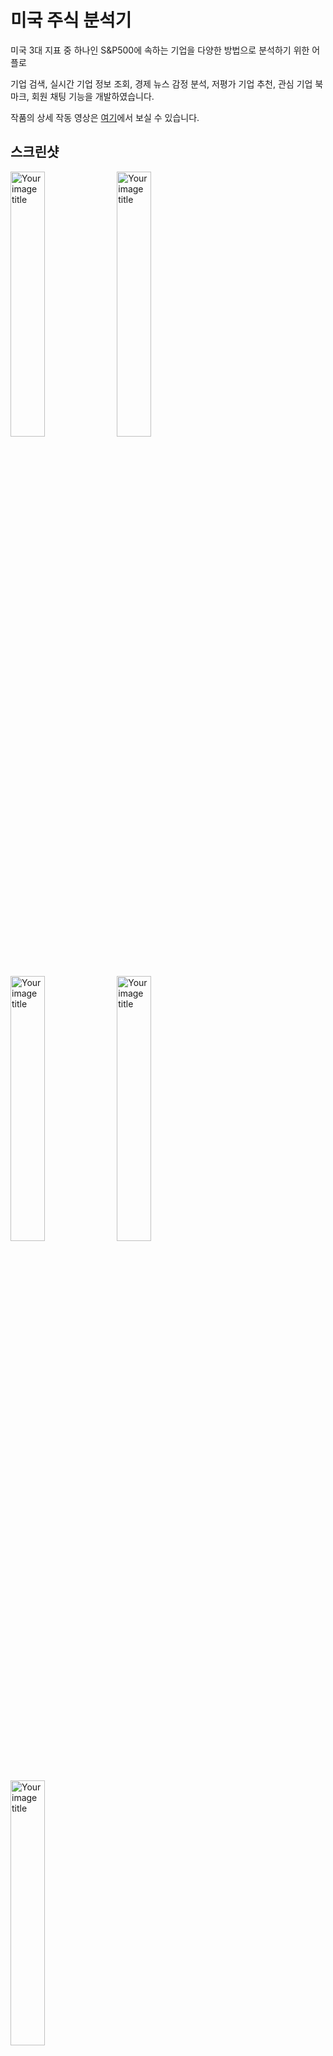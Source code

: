 # 미국 주식 분석기
미국 3대 지표 중 하나인 S&P500에 속하는 기업을 다양한 방법으로 분석하기 위한 어플로   
  
기업 검색, 실시간 기업 정보 조회, 경제 뉴스 감정 분석, 저평가 기업 추천, 관심 기업 북마크, 회원 채팅 기능을 개발하였습니다.  
 
작품의 상세 작동 영상은 [여기]()에서 보실 수 있습니다.   
  
## 스크린샷
<div style="float:left;">
  <img src="https://user-images.githubusercontent.com/29882066/85378284-4dd7a280-b575-11ea-8aa1-78a7123ac73d.png" alt="Your image title" width="33%"/> 
  <img src="https://user-images.githubusercontent.com/29882066/85378281-4d3f0c00-b575-11ea-994f-788d2a9ddc79.png" alt="Your image title" width="33%"/>
  <img src="https://user-images.githubusercontent.com/29882066/85378276-4b754880-b575-11ea-92d4-c78e2dd35fb8.png" alt="Your image title" width="33%"/>
  <img src="https://user-images.githubusercontent.com/29882066/85378277-4c0ddf00-b575-11ea-810a-c9335d51a256.png" alt="Your image title" width="33%"/>
  <img src="https://user-images.githubusercontent.com/29882066/85378280-4ca67580-b575-11ea-83b6-6ea2c6f497d7.png" alt="Your image title" width="33%"/>
</div>
<div style="float:left;">
  <img src="https://user-images.githubusercontent.com/29882066/85378272-49ab8500-b575-11ea-96bc-f139305f9e12.png" alt="Your image title" width="49%"/>
  <img src="https://user-images.githubusercontent.com/29882066/85378275-4b754880-b575-11ea-8d24-3d1143acc44e.png" alt="Your image title" width="49%"/>
</div>

## 기능
  - 세계 주요 지수
  - 뉴스 기사(크롤링)
  - 뉴스 타이틀 감정 분석
  - 기업 검색
  - 기업 상세 정보
  - 저평가 기업 추천

## 사용 기술
  - AWS EC2 
  - Flask 
  - Keras/TensorFlow 
  - Beatiful Soup 
  - Java TCP 
  - MYSQL DB 
  - Android 
  - Retrofit2 
  - Jsoup 
  - Room DB

## 라이센스
MIT License  
  
Copyright (c) 2020 agopwns  
  
Permission is hereby granted, free of charge, to any person obtaining a copy
of this software and associated documentation files (the "Software"), to deal
in the Software without restriction, including without limitation the rights
to use, copy, modify, merge, publish, distribute, sublicense, and/or sell
copies of the Software, and to permit persons to whom the Software is
furnished to do so, subject to the following conditions:  
  
The above copyright notice and this permission notice shall be included in all
copies or substantial portions of the Software.  
  
THE SOFTWARE IS PROVIDED "AS IS", WITHOUT WARRANTY OF ANY KIND, EXPRESS OR
IMPLIED, INCLUDING BUT NOT LIMITED TO THE WARRANTIES OF MERCHANTABILITY,
FITNESS FOR A PARTICULAR PURPOSE AND NONINFRINGEMENT. IN NO EVENT SHALL THE
AUTHORS OR COPYRIGHT HOLDERS BE LIABLE FOR ANY CLAIM, DAMAGES OR OTHER
LIABILITY, WHETHER IN AN ACTION OF CONTRACT, TORT OR OTHERWISE, ARISING FROM,
OUT OF OR IN CONNECTION WITH THE SOFTWARE OR THE USE OR OTHER DEALINGS IN THE
SOFTWARE.  
